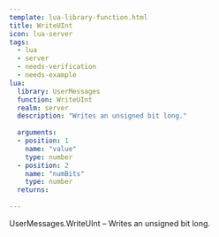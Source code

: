 ```yaml
---
template: lua-library-function.html
title: WriteUInt
icon: lua-server
tags:
  - lua
  - server
  - needs-verification
  - needs-example
lua:
  library: UserMessages
  function: WriteUInt
  realm: server
  description: "Writes an unsigned bit long."
  
  arguments:
  - position: 1
    name: "value"
    type: number
  - position: 2
    name: "numBits"
    type: number
  returns:
    
---
```


<div class="lua__search__keywords">
UserMessages.WriteUInt &#x2013; Writes an unsigned bit long.
</div>
